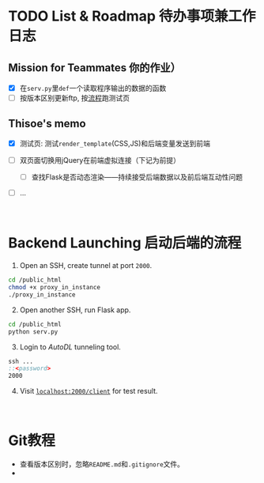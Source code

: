 # TODO List & Roadmap 待办事项兼工作日志

## Mission for Teammates 你的作业）
- [x] 在`serv.py`里`def`一个读取程序输出的数据的函数
- [ ] 按版本区别更新ftp, 按[流程](#backend-launching-启动后端的流程)跑测试页

## Thisoe's memo
- [x] 测试页: 测试`render_template`(CSS,JS)和后端变量发送到前端
- [ ] 双页面切换用jQuery在前端虚拟连接（下记为前提）
  - [ ] 查找Flask是否动态渲染——持续接受后端数据以及前后端互动性问题
- [ ] ...



<br>

# Backend Launching 启动后端的流程

1. Open an SSH, create tunnel at port `2000`.
```bash
cd /public_html
chmod +x proxy_in_instance
./proxy_in_instance
```

2. Open another SSH, run Flask app.
```bash
cd /public_html
python serv.py
```

3. Login to _AutoDL_ tunneling tool.
```bat
ssh ...
::<password>
2000
```

4. Visit [`localhost:2000/client`](http://localhost:2000/client) for test result.



<br>

# Git教程

- 查看版本区别时，忽略`README.md`和`.gitignore`文件。
- 